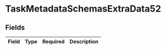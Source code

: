 # TaskMetadataSchemasExtraData52


## Fields

| Field       | Type        | Required    | Description |
| ----------- | ----------- | ----------- | ----------- |